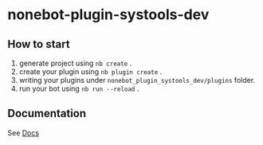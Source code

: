 # nonebot-plugin-systools-dev

## How to start

1. generate project using `nb create` .
2. create your plugin using `nb plugin create` .
3. writing your plugins under `nonebot_plugin_systools_dev/plugins` folder.
4. run your bot using `nb run --reload` .

## Documentation

See [Docs](https://nonebot.dev/)
